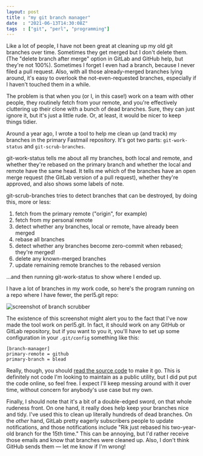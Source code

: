 ```yaml
---
layout: post
title : "my git branch manager"
date  : "2021-06-13T14:30:08Z"
tags  : ["git", "perl", "programming"]
---
```

Like a lot of people, I have not been great at cleaning up my old git branches
over time.  Sometimes they get merged but I don't delete them.  (The "delete
branch after merge" option in GitLab and GitHub help, but they're not 100%).
Sometimes I forget I even had a branch, because I never filed a pull request.
Also, with all those already-merged branches lying around, it's easy to
overlook the not-even-requested branches, especially if I haven't touched them
in a while.

The problem is that when you (or I, in this case!) work on a team with other
people, they routinely fetch from your remote, and you're effectively
cluttering up their clone with a bunch of dead branches.  Sure, they can just
ignore it, but it's just a little rude.  Or, at least, it would be nicer to
keep things tidier.

Around a year ago, I wrote a tool to help me clean up (and track) my branches
in the primary Fastmail repository.  It's got two parts:  `git-work-status` and
`git-scrub-branches`.

git-work-status tells me about all my branches, both local and remote, and
whether they're rebased on the primary branch and whether the local and remote
have the same head.  It tells me which of the branches have an open merge
request (the GitLab version of a pull request), whether they're approved, and
also shows some labels of note.

git-scrub-branches tries to detect branches that can be destroyed, by doing
this, more or less:

1. fetch from the primary remote ("origin", for example)
2. fetch from my personal remote
3. detect whether any branches, local or remote, have already been merged
4. rebase all branches
5. detect whether any branches become zero-commit when rebased; they're merged!
6. delete any known-merged branches
7. update remaining remote branches to the rebased version

…and then running git-work-status to show where I ended up.

I have a lot of branches in my work code, so here's the program running on a
repo where I have fewer, the perl5.git repo:

![screenshot of branch scrubber](https://rjbs.manxome.org/img/journal/branch-scrubber.png)

The existence of this screenshot might alert you to the fact that I've now made
the tool work on perl5.git.  In fact, it should work on any GitHub or GitLab
repository, but if you want to you it, you'll have to set up some configuration
in your `.git/config` something like this:

```
[branch-manager]
primary-remote = github
primary-branch = blead
```

Really, though, you should [read the source
code](https://github.com/rjbs/Git-BranchManager) to make it go.  This is
definitely not code I'm looking to maintain as a public utility, but I did put
put the code online, so feel free.  I expect I'll keep messing around with it
over time, without concern for anybody's use case but my own.

Finally, I should note that it's a bit of a double-edged sword, on that whole
rudeness front.  On one hand, it really does help keep your branches nice and
tidy.  I've used this to clean up literally hundreds of dead branches.  On the
*other* hand, GitLab pretty eagerly subscribers people to update notifications,
and those notifications include "Rik just rebased his two-year-old branch for
the 15th time."  This can be annoying, but I'd rather receive those emails and
know that branches were cleaned up.  Also, I don't think GitHub sends them —
let me know if I'm wrong!

